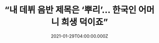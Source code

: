 ---
title: “내 데뷔 음반 제목은 ‘뿌리’… 한국인 어머니 희생 덕이죠”
date: 2021-01-29T04:00:00.000Z
img: /img/general/river-shoot.jpg
summary: 최근 그가 발표한 데뷔 음반의 제목은 ‘뿌리(Roots)’. 제목처럼 윌리엄 그랜트 스틸(1895~1978)과 플로렌스 프라이스(1887~1953) 같은 미국 흑인 작곡가들의 작품을 음반에 실었다. 그는 “‘흑인의 삶도 소중하다(Black Lives Matter)’ 운동 이후에 나 자신의 문화적 정체성과 자긍심에 대해 많이 생각했다. 미움이나 증오가 아니라 음악을 통해서 이를 드러낼 방법이 없을까 고민하다가 이 작곡가들을 찾아냈다”고 말했다. 그는 “앞으로 기회가 된다면 내 정체성의 또 다른 일부인 아시아의 문화 전통도 음악으로 표현하고 싶다”고 말했다.
feature: true
link: https://www.chosun.com/culture-life/culture_general/2021/08/26/ZJ4DQ2SJBBBZPKWX447XQ7XGEI/?utm_campaign=naver-news&utm_medium=referral&utm_source=naver
---